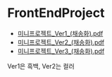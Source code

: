 # FrontEndProject

 - [미니프로젝트_Ver1_(채송화).pdf](https://github.com/jewelry715/FrontEndProject/files/9671756/_Ver1_.pdf)  
 - [미니프로젝트_Ver2_(채송화).pdf](https://github.com/jewelry715/FrontEndProject/files/9671757/_Ver2_.pdf) 
 - [미니프로젝트_Ver3_(채송화).pdf](https://github.com/jewelry715/FrontEndProject/files/9679689/_Ver3_.pdf)


Ver1은 흑백, Ver2는 컬러
